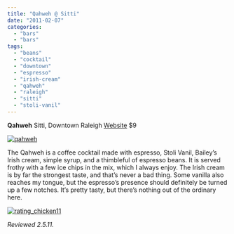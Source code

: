 ```yaml
---
title: "Qahweh @ Sitti"
date: "2011-02-07"
categories: 
  - "bars"
  - "bars"
tags: 
  - "beans"
  - "cocktail"
  - "downtown"
  - "espresso"
  - "irish-cream"
  - "qahweh"
  - "raleigh"
  - "sitti"
  - "stoli-vanil"
---
```


**Qahweh** Sitti, Downtown Raleigh [Website](http://www.sitti-raleigh.com/index1.php) $9

[![](http://s3.amazonaws.com/thegourmez-wpmedia/2011/02/qahweh.jpg "qahweh")](http://s3.amazonaws.com/thegourmez-wpmedia/2011/02/qahweh.jpg)

The Qahweh is a coffee cocktail made with espresso, Stoli Vanil, Bailey’s Irish cream, simple syrup, and a thimbleful of espresso beans. It is served frothy with a few ice chips in the mix, which I always enjoy. The Irish cream is by far the strongest taste, and that’s never a bad thing. Some vanilla also reaches my tongue, but the espresso’s presence should definitely be turned up a few notches. It’s pretty tasty, but there’s nothing out of the ordinary here.

[![](http://s3.amazonaws.com/thegourmez-wpmedia/2009/02/rating_chicken11.gif "rating_chicken11")](http://s3.amazonaws.com/thegourmez-wpmedia/2009/02/rating_chicken11.gif)

_Reviewed 2.5.11._
